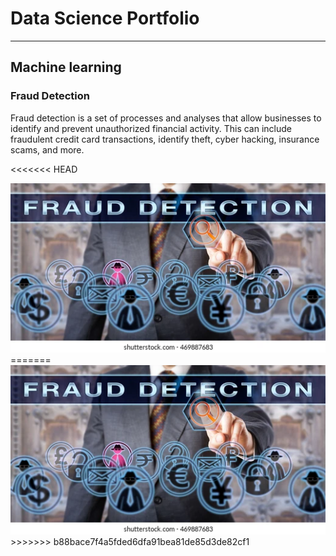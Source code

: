 # Data Science Portfolio
---
## Machine learning

### Fraud Detection

Fraud detection is a set of processes and analyses that allow businesses to identify and prevent unauthorized financial activity. This can include fraudulent credit card transactions, identify theft, cyber hacking, insurance scams, and more.


<<<<<<< HEAD
<center><img src="assets/img/fraud_detection.webp"/></center>
=======
<center><img src="assets/img/fraud_detection.webp"/></center>
>>>>>>> b88bace7f4a5fded6dfa91bea81de85d3de82cf1
